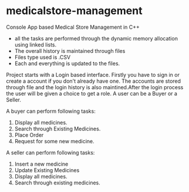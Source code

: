 # medicalstore-management
Console App based Medical Store Management in C++

* all the tasks are performed through the dynamic memory allocation using linked lists.
* The overall history is maintained through files
* Files type used is .CSV
* Each and everything is updated to the files.

Project starts with a Login based interface. Firstly you have to sign in or create a account if you don't already have one. The accounts are stored through file and the
login history is also maintined.After the login process the user will be given a choice to get a role. A user can be a Buyer or a Seller.

A buyer can perform following tasks:
1. Display all medicines.
2. Search through Existing Medicines.
3. Place Order
4. Request for some new medicine.

A seller can perform following tasks:
1. Insert a new medicine
2. Update Existing Medicines
3. Display all medicines.
4. Search through existing medicines.
